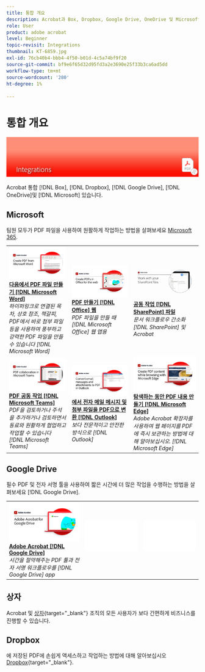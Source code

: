 ```yaml
---
title: 통합 개요
description: Acrobat과 Box, Dropbox, Google Drive, OneDrive 및 Microsoft 앱 통합
role: User
product: adobe acrobat
level: Beginner
topic-revisit: Integrations
thumbnail: KT-6859.jpg
exl-id: 76cb40b4-bbb4-4f50-b01d-4c5a74bf9f20
source-git-commit: bf9e6f65d32d95fd3a2e3690e25f33b3ca6ad5dd
workflow-type: tm+mt
source-wordcount: '280'
ht-degree: 1%

---
```


# 통합 개요

![Acrobat 이미지 통합](../assets/Hero-Integrate.png)

Acrobat 통합 [!DNL Box], [!DNL Dropbox], [!DNL Google Drive], [!DNL OneDrive]및 [!DNL Microsoft] 있습니다.

## Microsoft

팀원 모두가 PDF 파일을 사용하여 원활하게 작업하는 방법을 살펴보세요 [Microsoft 365](https://www.adobe.com/documentcloud/integrations/microsoft-office-365.html).

<table style="table-layout:fixed">
<tr>
  <td>
    <a href="createfromword.md">
      <img alt="Microsoft Word에서 PDF 파일 만들기" src="../assets/CreateWord.png" />
    </a>
    <div>
    <a href="createfromword.md"><strong>다음에서 PDF 파일 만들기 [!DNL Microsoft Word]</strong></a>
    </div>
    <em>하이퍼링크로 연결된 목차, 상호 참조, 책갈피, PDF에서 바로 첨부 파일 등을 사용하여 풍부하고 강력한 PDF 파일을 만들 수 있습니다 [!DNL Microsoft Word]</em>
    <br>
  </td>
  <td>
    <a href="createofficeweb.md">
      <img alt="PDF 만들기 [!DNL Office] 웹" src="../assets/Officeweb_1280.png" />
    </a>
    <div>
    <a href="createofficeweb.md"><strong>PDF 만들기 [!DNL Office] 웹</strong></a>
    </div>
    <em>PDF 파일을 만들 때 [!DNL Microsoft Office] 웹 앱용</em>
    <br>
  </td>  
  <td>
    <a href="acrobatandsp.md">
      <img alt="공동 작업 [!DNL SharePoint] 파일" src="../assets/SharePoint.png" />
    </a>
    <div>
    <a href="acrobatandsp.md"><strong>공동 작업 [!DNL SharePoint] 파일</strong></a>
    </div>
    <em>문서 워크플로우 간소화 [!DNL SharePoint] 및 Acrobat</em>
    <br>
  </td>  
</tr>
<tr>
  <td>
    <a href="acrobatandteams.md">
      <img alt="PDF 공동 작업 [!DNL Microsoft Teams]" src="../assets/MicrosoftTeams.png" />
    </a>
    <div>
    <a href="acrobatandteams.md"><strong>PDF 공동 작업 [!DNL Microsoft Teams]</strong></a>
    </div>
    <em>PDF을 검토하거나 주석을 추가하거나 검토하면서 동료와 원활하게 협업하고 작업할 수 있습니다 [!DNL Microsoft Teams]</em>
    <br>
  </td>
  <td>
    <a href="outlook.md">
      <img alt="Outlook에서 전자 메일 메시지 및 첨부 파일을 PDF으로 변환" src="../assets/Outlook.jpg" />
    </a>
    <div>
    <a href="outlook.md"><strong>에서 전자 메일 메시지 및 첨부 파일을 PDF으로 변환 [!DNL Outlook]</strong></a>
    </div>
    <em>보다 전문적이고 안전한 방식으로 [!DNL Outlook]</em>
    <br>
  </td>
  <td>
    <a href="edge.md">
      <img alt="탐색하는 동안 PDF 내용 만들기 [!DNL Microsoft Edge]" src="../assets/Edge_1280.png" />
    </a>
    <div>
    <a href="edge.md"><strong>탐색하는 동안 PDF 내용 만들기 [!DNL Microsoft Edge]</strong></a>
    </div>
    <em>Adobe Acrobat 확장자를 사용하여 웹 페이지를 PDF에 즉시 보관하는 방법에 대해 알아보십시오. [!DNL Microsoft Edge]</em>
    <br>
  </td>
</tr>
</table>

## Google Drive

필수 PDF 및 전자 서명 툴을 사용하여 짧은 시간에 더 많은 작업을 수행하는 방법을 살펴보세요 [!DNL Google Drive].

<table style="table-layout:fixed">
<tr>
  <td>
    <a href="acrobatandgoogle.md">
      <img alt="Google 드라이브용 Adobe Acrobat" src="../assets/acrobatgoogle.jpg" />
    </a>
    <div>
    <a href="acrobatandgoogle.md"><strong>Adobe Acrobat [!DNL Google Drive]</strong></a>
    </div>
    <em>시간을 절약해주는 PDF 툴과 전자 서명 워크플로우를 [!DNL Google Drive] app</em>
    <br>
  </td>
  <td>
   <img alt="스페이서" src="../assets/Whitespacer.png" />
    <div>
    <br>
  </td>
  <td>
   <img alt="스페이서" src="../assets/Whitespacer.png" />
    <div>
    <br>
  </td>
</tr>
</table>

## 상자

Acrobat 및 [상자](https://www.adobe.com/documentcloud/integrations/box.html){target=&quot;_blank&quot;} 조직의 모든 사용자가 보다 간편하게 비즈니스를 진행할 수 있습니다.

## Dropbox

에 저장된 PDF에 손쉽게 액세스하고 작업하는 방법에 대해 알아보십시오 [Dropbox](https://www.adobe.com/documentcloud/integrations/dropbox.html){target=&quot;_blank&quot;}.
